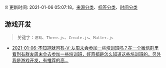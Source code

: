 :alarm_clock: 更新时间: 2021-01-06 05:07:18。[来源分类](../README.md)、[标签分类](../TAGS.md)、[时间分类](../TIMELINE.md)

## 游戏开发


> 关键字：`游戏`、`Three.js`、`Create.js`、`Matter.js`



- [2021-01-06-不知道就问有-V-友周末会参加一些培训班吗？在一个微信群里看到有群友周末会去参加一些培训班，好奇都是怎么知道这些培训班的，另外我是游戏开发，有推荐的高...](https://www.v2ex.com/t/742151) 